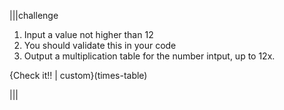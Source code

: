 |||challenge

1. Input a value not higher than 12
1. You should validate this in your code
1. Output a multiplication table for the number intput, up to 12x.

{Check it!! | custom}(times-table)

|||

